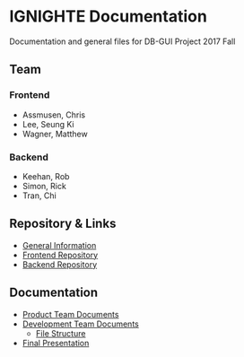 # IGNIGHTE Documentation
Documentation and general files for DB-GUI Project 2017 Fall

## Team

### Frontend

- Assmusen, Chris
- Lee, Seung Ki
- Wagner, Matthew

### Backend

- Keehan, Rob
- Simon, Rick
- Tran, Chi

## Repository & Links

- [General Information](https://ignighte.github.io/ignighte-general/)
- [Frontend Repository](https://github.com/ignighte/ignighte-frontend)
- [Backend Repository](https://github.com/smutranchi/DB-GUI-2017/tree/master/backend)

## Documentation

- [Product Team Documents](https://github.com/ignighte/ignighte-general/tree/master/Product)
- [Development Team Documents](https://github.com/ignighte/ignighte-general/tree/master/Development)
  - [File Structure](https://ignighte.github.io/ignighte-general/File_Structure.html)
- [Final Presentation](https://docs.google.com/presentation/d/1-AgUVABg4ZgLyqGFLFfoLBsiMzsDZ_rY3udDpC6eZxs/edit#slide=id.gc6f80d1ff_0_0)

